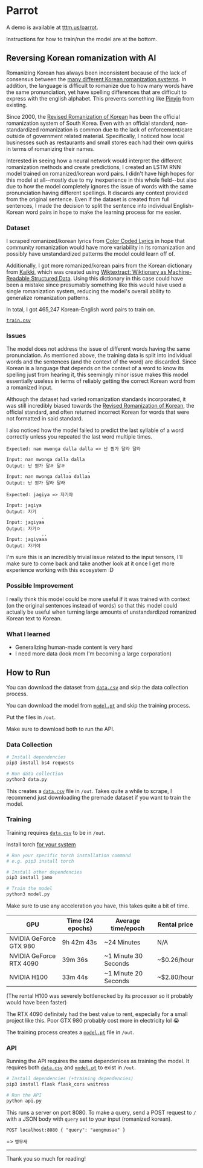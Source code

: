 # Parrot

A demo is available at [tttm.us/parrot](https://tttm.us/parrot).

Instructions for how to train/run the model are at the bottom.

## Reversing Korean romanization with AI

Romanizing Korean has always been inconsistent because of the lack of consensus between the [many different Korean romanization systems](https://en.wikipedia.org/wiki/Romanization_of_Korean#Systems). In addition, the language is difficult to romanize due to how many words have the same pronunciation, yet have spelling differences that are difficult to express with the english alphabet. This prevents something like [Pinyin](https://en.wikipedia.org/wiki/Pinyin) from existing.

Since 2000, the [Revised Romanization of Korean](https://en.wikipedia.org/wiki/Revised_Romanization_of_Korean) has been the official romanization system of South Korea. Even with an official standard, non-standardized romanization is common due to the lack of enforcement/care outside of government related material. Specifically, I noticed how local businesses such as restaurants and small stores each had their own quirks in terms of romanizing their names. 

Interested in seeing how a neural network would interpret the different romanization methods and create predictions, I created an LSTM RNN model trained on romanized/korean word pairs. I didn't have high hopes for this model at all--mostly due to my inexperience in this whole field--but also due to how the model completely ignores the issue of words with the same pronunciation having different spellings. It discards any context provided from the original sentence. Even if the dataset is created from full sentences, I made the decision to split the sentence into individual English-Korean word pairs in hope to make the learning process for me easier.

### Dataset

I scraped romanized/korean lyrics from [Color Coded Lyrics](https://colorcodedlyrics.com) in hope that community romanization would have more variability in its romanization and possibly have unstandardized patterns the model could learn off of.

Additionally, I got more romanized/korean pairs from the Korean dictionary from [Kaikki](https://kaikki.org/dictionary/Korean/), which was created using [Wiktextract: Wiktionary as Machine-Readable Structured Data](http://www.lrec-conf.org/proceedings/lrec2022/pdf/2022.lrec-1.140.pdf). Using this dictionary in this case could have been a mistake since presumably something like this would have used a single romanization system, reducing the model's overall ability to generalize romanization patterns.

In total, I got 465,247 Korean-English word pairs to train on.

[`train.csv`](https://github.com/33tm/Parrot/releases/download/model/data.csv)

### Issues

The model does not address the issue of different words having the same pronunciation. As mentioned above, the training data is split into individual words and the sentences (and the context of the word) are discarded. Since Korean is a language that depends on the context of a word to know its spelling just from hearing it, this seemingly minor issue makes this model essentially useless in terms of reliably getting the correct Korean word from a romanized input.

Although the dataset had varied romanization standards incorporated, it was still incredibly biased towards the [Revised Romanization of Korean](https://en.wikipedia.org/wiki/Revised_Romanization_of_Korean), the official standard, and often returned incorrect Korean for words that were not formatted in said standard.

I also noticed how the model failed to predict the last syllable of a word correctly unless you repeated the last word multiple times.

```
Expected: nan mwonga dalla dalla => 난 뭔가 달라 달라

Input: nan mwonga dalla dalla
Output: 난 뭔가 달ㄹ 달ㄹ
                       .      .
Input: nan mwonga dallaa dallaa
Output: 난 뭔가 달라 달라
```
```
Expected: jagiya => 자기야

Input: jagiya
Output: 자기
             .
Input: jagiyaa
Output: 자기ㅇ
             ..
Input: jagiyaaa
Output: 자기야
```

I'm sure this is an incredibly trivial issue related to the input tensors, I'll make sure to come back and take another look at it once I get more experience working with this ecosystem :D

### Possible Improvement

I really think this model could be more useful if it was trained with context (on the original sentences instead of words) so that this model could actually be useful when turning large amounts of unstandardized romanized Korean text to Korean.

### What I learned

- Generalizing human-made content is very hard
- I need more data (look mom I'm becoming a large corporation)

## How to Run

You can download the dataset from [`data.csv`](https://github.com/33tm/Parrot/releases/download/model/data.csv) and skip the data collection process.

You can download the model from [`model.pt`](https://github.com/33tm/Parrot/releases/download/model/model.pt) and skip the training process.

Put the files in `/out`.

Make sure to download both to run the API.

### Data Collection
```bash
# Install dependencies
pip3 install bs4 requests

# Run data collection
python3 data.py
```
This creates a [`data.csv`](https://github.com/33tm/Parrot/releases/download/model/data.csv) file in `/out`. Takes quite a while to scrape, I recommend just downloading the premade dataset if you want to train the model.

### Training
Training requires [`data.csv`](https://github.com/33tm/Parrot/releases/download/model/data.csv) to be in `/out`.

Install torch [for your system](https://pytorch.org/get-started/locally/)
```bash
# Run your specific torch installation command
# e.g. pip3 install torch

# Install other dependencies
pip3 install jamo

# Train the model
python3 model.py
```
Make sure to use any acceleration you have, this takes quite a bit of time.

| GPU                     | Time (24 epochs) | Average time/epoch   | Rental price |
|-------------------------|------------------|----------------------|--------------|
| NVIDIA GeForce GTX 980  | 9h 42m 43s       | ~24 Minutes          | N/A          |
| NVIDIA GeForce RTX 4090 | 39m 36s          | ~1 Minute 30 Seconds | ~$0.26/hour  |
| NVIDIA H100             | 33m 44s          | ~1 Minute 20 Seconds | ~$2.80/hour  |

(The rental H100 was severely bottlenecked by its processor so it probably would have been faster)

The RTX 4090 definitely had the best value to rent, especially for a small project like this. Poor GTX 980 probably cost more in electricity lol :sob:

The training process creates a [`model.pt`](https://github.com/33tm/Parrot/releases/download/model/model.pt) file in `/out`.

### API
Running the API requires the same dependenices as training the model. It requires both [`data.csv`](https://github.com/33tm/Parrot/releases/download/model/data.csv) and [`model.pt`](https://github.com/33tm/Parrot/releases/download/model/model.pt) to exist in `/out`.

```bash
# Install dependencies (+training dependencies)
pip3 install flask flask_cors waitress

# Run the API
python api.py
```
This runs a server on port 8080. To make a query, send a POST request to `/` with a JSON body with `query` set to your input (romanized korean).

`POST localhost:8080 { "query": "aengmusae" }`

=> `앵무새`
___
Thank you so much for reading!